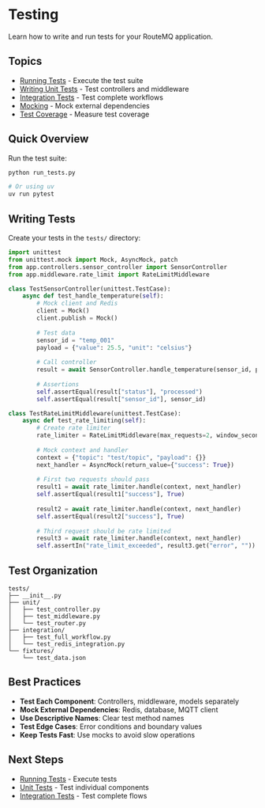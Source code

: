 # Testing

Learn how to write and run tests for your RouteMQ application.

## Topics

- [Running Tests](running-tests.md) - Execute the test suite
- [Writing Unit Tests](unit-tests.md) - Test controllers and middleware
- [Integration Tests](integration-tests.md) - Test complete workflows
- [Mocking](mocking.md) - Mock external dependencies
- [Test Coverage](coverage.md) - Measure test coverage

## Quick Overview

Run the test suite:

```bash
python run_tests.py

# Or using uv
uv run pytest
```

## Writing Tests

Create your tests in the `tests/` directory:

```python
import unittest
from unittest.mock import Mock, AsyncMock, patch
from app.controllers.sensor_controller import SensorController
from app.middleware.rate_limit import RateLimitMiddleware

class TestSensorController(unittest.TestCase):
    async def test_handle_temperature(self):
        # Mock client and Redis
        client = Mock()
        client.publish = Mock()
        
        # Test data
        sensor_id = "temp_001"
        payload = {"value": 25.5, "unit": "celsius"}
        
        # Call controller
        result = await SensorController.handle_temperature(sensor_id, payload, client)
        
        # Assertions
        self.assertEqual(result["status"], "processed")
        self.assertEqual(result["sensor_id"], sensor_id)

class TestRateLimitMiddleware(unittest.TestCase):
    async def test_rate_limiting(self):
        # Create rate limiter
        rate_limiter = RateLimitMiddleware(max_requests=2, window_seconds=60)
        
        # Mock context and handler
        context = {"topic": "test/topic", "payload": {}}
        next_handler = AsyncMock(return_value={"success": True})
        
        # First two requests should pass
        result1 = await rate_limiter.handle(context, next_handler)
        self.assertEqual(result1["success"], True)
        
        result2 = await rate_limiter.handle(context, next_handler)
        self.assertEqual(result2["success"], True)
        
        # Third request should be rate limited
        result3 = await rate_limiter.handle(context, next_handler)
        self.assertIn("rate_limit_exceeded", result3.get("error", ""))
```

## Test Organization

```
tests/
├── __init__.py
├── unit/
│   ├── test_controller.py
│   ├── test_middleware.py
│   └── test_router.py
├── integration/
│   ├── test_full_workflow.py
│   └── test_redis_integration.py
└── fixtures/
    └── test_data.json
```

## Best Practices

- **Test Each Component**: Controllers, middleware, models separately
- **Mock External Dependencies**: Redis, database, MQTT client
- **Use Descriptive Names**: Clear test method names
- **Test Edge Cases**: Error conditions and boundary values
- **Keep Tests Fast**: Use mocks to avoid slow operations

## Next Steps

- [Running Tests](running-tests.md) - Execute tests
- [Unit Tests](unit-tests.md) - Test individual components
- [Integration Tests](integration-tests.md) - Test complete flows
